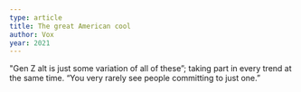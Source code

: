 ```yaml
---
type: article
title: The great American cool
author: Vox
year: 2021
---
```


"Gen Z alt is just some variation of all of these”; taking part in every trend at the same time. “You very rarely see people committing to just one.”